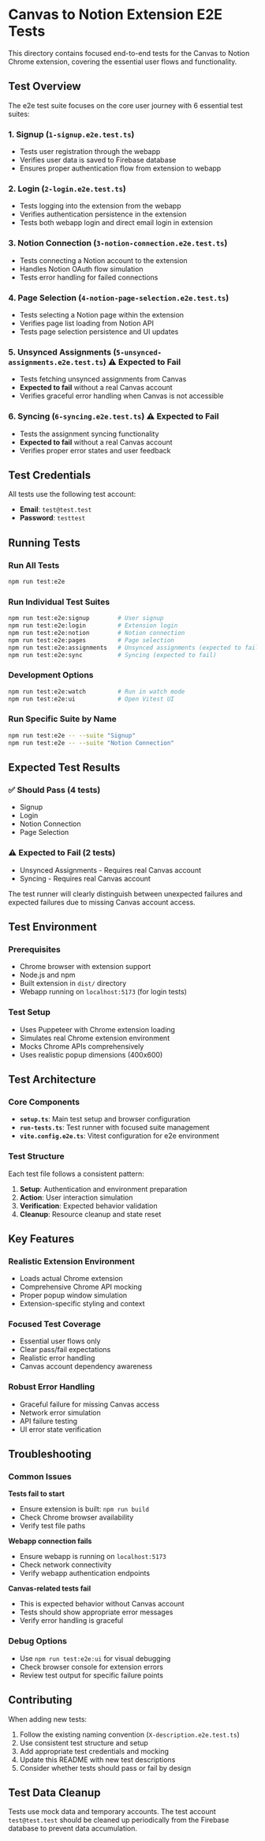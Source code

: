 # Canvas to Notion Extension E2E Tests

This directory contains focused end-to-end tests for the Canvas to Notion Chrome extension, covering the essential user flows and functionality.

## Test Overview

The e2e test suite focuses on the core user journey with 6 essential test suites:

### 1. **Signup** (`1-signup.e2e.test.ts`)
- Tests user registration through the webapp
- Verifies user data is saved to Firebase database
- Ensures proper authentication flow from extension to webapp

### 2. **Login** (`2-login.e2e.test.ts`)
- Tests logging into the extension from the webapp
- Verifies authentication persistence in the extension
- Tests both webapp login and direct email login in extension

### 3. **Notion Connection** (`3-notion-connection.e2e.test.ts`)
- Tests connecting a Notion account to the extension
- Handles Notion OAuth flow simulation
- Tests error handling for failed connections

### 4. **Page Selection** (`4-notion-page-selection.e2e.test.ts`)
- Tests selecting a Notion page within the extension
- Verifies page list loading from Notion API
- Tests page selection persistence and UI updates

### 5. **Unsynced Assignments** (`5-unsynced-assignments.e2e.test.ts`) ⚠️ **Expected to Fail**
- Tests fetching unsynced assignments from Canvas
- **Expected to fail** without a real Canvas account
- Verifies graceful error handling when Canvas is not accessible

### 6. **Syncing** (`6-syncing.e2e.test.ts`) ⚠️ **Expected to Fail**
- Tests the assignment syncing functionality
- **Expected to fail** without a real Canvas account
- Verifies proper error states and user feedback

## Test Credentials

All tests use the following test account:
- **Email**: `test@test.test`
- **Password**: `testtest`

## Running Tests

### Run All Tests
```bash
npm run test:e2e
```

### Run Individual Test Suites
```bash
npm run test:e2e:signup        # User signup
npm run test:e2e:login         # Extension login
npm run test:e2e:notion        # Notion connection
npm run test:e2e:pages         # Page selection
npm run test:e2e:assignments   # Unsynced assignments (expected to fail)
npm run test:e2e:sync          # Syncing (expected to fail)
```

### Development Options
```bash
npm run test:e2e:watch         # Run in watch mode
npm run test:e2e:ui            # Open Vitest UI
```

### Run Specific Suite by Name
```bash
npm run test:e2e -- --suite "Signup"
npm run test:e2e -- --suite "Notion Connection"
```

## Expected Test Results

### ✅ **Should Pass** (4 tests)
- Signup
- Login  
- Notion Connection
- Page Selection

### ⚠️ **Expected to Fail** (2 tests)
- Unsynced Assignments - Requires real Canvas account
- Syncing - Requires real Canvas account

The test runner will clearly distinguish between unexpected failures and expected failures due to missing Canvas account access.

## Test Environment

### Prerequisites
- Chrome browser with extension support
- Node.js and npm
- Built extension in `dist/` directory
- Webapp running on `localhost:5173` (for login tests)

### Test Setup
- Uses Puppeteer with Chrome extension loading
- Simulates real Chrome extension environment
- Mocks Chrome APIs comprehensively
- Uses realistic popup dimensions (400x600)

## Test Architecture

### Core Components
- **`setup.ts`**: Main test setup and browser configuration
- **`run-tests.ts`**: Test runner with focused suite management
- **`vite.config.e2e.ts`**: Vitest configuration for e2e environment

### Test Structure
Each test file follows a consistent pattern:
1. **Setup**: Authentication and environment preparation
2. **Action**: User interaction simulation
3. **Verification**: Expected behavior validation
4. **Cleanup**: Resource cleanup and state reset

## Key Features

### Realistic Extension Environment
- Loads actual Chrome extension
- Comprehensive Chrome API mocking
- Proper popup window simulation
- Extension-specific styling and context

### Focused Test Coverage
- Essential user flows only
- Clear pass/fail expectations
- Realistic error handling
- Canvas account dependency awareness

### Robust Error Handling
- Graceful failure for missing Canvas access
- Network error simulation
- API failure testing
- UI error state verification

## Troubleshooting

### Common Issues

**Tests fail to start**
- Ensure extension is built: `npm run build`
- Check Chrome browser availability
- Verify test file paths

**Webapp connection fails**
- Ensure webapp is running on `localhost:5173`
- Check network connectivity
- Verify webapp authentication endpoints

**Canvas-related tests fail**
- This is expected behavior without Canvas account
- Tests should show appropriate error messages
- Verify error handling is graceful

### Debug Options
- Use `npm run test:e2e:ui` for visual debugging
- Check browser console for extension errors
- Review test output for specific failure points

## Contributing

When adding new tests:
1. Follow the existing naming convention (`X-description.e2e.test.ts`)
2. Use consistent test structure and setup
3. Add appropriate test credentials and mocking
4. Update this README with new test descriptions
5. Consider whether tests should pass or fail by design

## Test Data Cleanup

Tests use mock data and temporary accounts. The test account `test@test.test` should be cleaned up periodically from the Firebase database to prevent data accumulation. 